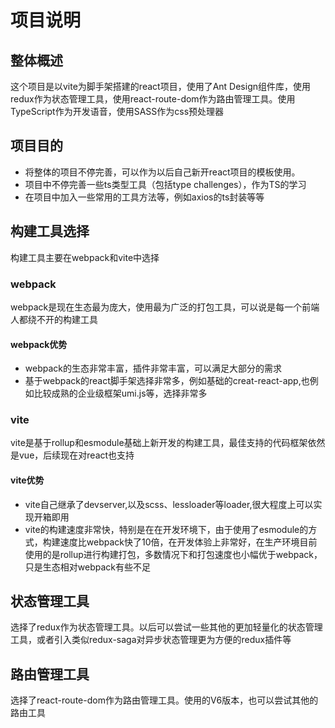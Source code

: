 # 项目说明

## 整体概述

这个项目是以vite为脚手架搭建的react项目，使用了Ant Design组件库，使用redux作为状态管理工具，使用react-route-dom作为路由管理工具。使用TypeScript作为开发语音，使用SASS作为css预处理器

## 项目目的

- 将整体的项目不停完善，可以作为以后自己新开react项目的模板使用。
- 项目中不停完善一些ts类型工具（包括type challenges），作为TS的学习
- 在项目中加入一些常用的工具方法等，例如axios的ts封装等等

## 构建工具选择

构建工具主要在webpack和vite中选择

### webpack

webpack是现在生态最为庞大，使用最为广泛的打包工具，可以说是每一个前端人都绕不开的构建工具

#### webpack优势

- webpack的生态非常丰富，插件非常丰富，可以满足大部分的需求
- 基于webpack的react脚手架选择非常多，例如基础的creat-react-app,也例如比较成熟的企业级框架umi.js等，选择非常多

### vite

vite是基于rollup和esmodule基础上新开发的构建工具，最佳支持的代码框架依然是vue，后续现在对react也支持

#### vite优势

- vite自己继承了devserver,以及scss、lessloader等loader,很大程度上可以实现开箱即用
- vite的构建速度非常快，特别是在在开发环境下，由于使用了esmodule的方式，构建速度比webpack快了10倍，在开发体验上非常好，在生产环境目前使用的是rollup进行构建打包，多数情况下和打包速度也小幅优于webpack，只是生态相对webpack有些不足

## 状态管理工具

选择了redux作为状态管理工具。以后可以尝试一些其他的更加轻量化的状态管理工具，或者引入类似redux-saga对异步状态管理更为方便的redux插件等

## 路由管理工具

选择了react-route-dom作为路由管理工具。使用的V6版本，也可以尝试其他的路由工具

